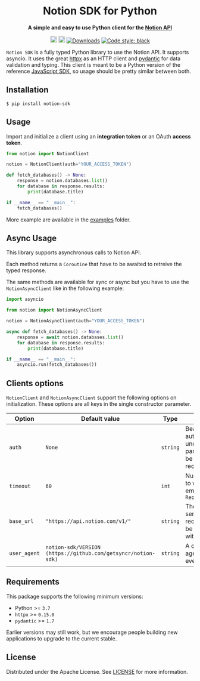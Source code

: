 <p align="center">
    <div align="center">
        <h1>Notion SDK for Python</h1>
        <p>
            <b>A simple and easy to use Python client for the <a href="https://developers.notion.com">Notion API</a> </b>
        </p>
        <a href="https://pypi.org/project/notion-sdk/"><img src="https://badge.fury.io/py/notion-sdk.svg" alt="PyPI version" height="18"></a>
        <a href="https://github.com/getsyncr/notion-sdk/blob/main/LICENSE"><img src="https://img.shields.io/badge/License-Apache%202.0-blue.svg" alt="License" height="18"></a>
        <a href="https://pepy.tech/project/notion-sdk"><img alt="Downloads" src="https://pepy.tech/badge/notion-sdk"></a>
        <a href="https://github.com/psf/black"><img alt="Code style: black" src="https://img.shields.io/badge/code%20style-black-000000.svg"></a>
    </div>
</p>

`Notion SDK` is a fully typed Python library to use the Notion API. It supports asyncio.
It uses the great [httpx](https://github.com/encode/httpx) as an HTTP client and [pydantic](https://github.com/samuelcolvin/pydantic)
for data validation and typing. This client is meant to be a Python version of the reference [JavaScript SDK](https://github.com/makenotion/notion-sdk-js), so usage should be pretty similar between both.

## Installation

```shell
$ pip install notion-sdk
```

## Usage

Import and initialize a client using an **integration token** or an OAuth **access token**.

```python
from notion import NotionClient

notion = NotionClient(auth="YOUR_ACCESS_TOKEN")

def fetch_databases() -> None:
    response = notion.databases.list()
    for database in response.results:
        print(database.title)

if __name__ == "__main__":
    fetch_databases()
```

More example are available in the [examples](examples) folder.

## Async Usage

This library supports asynchronous calls to Notion API.

Each method returns a `Coroutine` that have to be awaited to retreive the typed response.

The same methods are available for sync or async but you have to use the `NotionAsyncClient` like
in the following example:

```python
import asyncio

from notion import NotionAsyncClient

notion = NotionAsyncClient(auth="YOUR_ACCESS_TOKEN")

async def fetch_databases() -> None:
    response = await notion.databases.list()
    for database in response.results:
        print(database.title)

if __name__ == "__main__":
    asyncio.run(fetch_databases())
```

## Clients options

`NotionClient` and `NotionAsyncClient` support the following options on initialization.
These options are all keys in the single constructor parameter.

<!-- markdownlint-disable -->
| Option | Default value | Type | Description |
|--------|---------------|---------|-------------|
| `auth` | `None` | `string` | Bearer token for authentication. If left undefined, the `auth` parameter should be set on each request. |
| `timeout` | `60` | `int` | Number of seconds to wait before emitting a `RequestTimeoutError` |
| `base_url` | `"https://api.notion.com/v1/"` | `string` | The root URL for sending API requests. This can be changed to test with a mock server. |
| `user_agent` | `notion-sdk/VERSION (https://github.com/getsyncr/notion-sdk)` | `string` | A custom user agent send with every request. |
<!-- markdownlint-enable -->

## Requirements

This package supports the following minimum versions:

* Python >= `3.7`
* `httpx` >= `0.15.0`
* `pydantic` >= `1.7`

Earlier versions may still work, but we encourage people building new applications
to upgrade to the current stable.

## License

Distributed under the Apache License. See [LICENSE](LICENSE) for more information.

